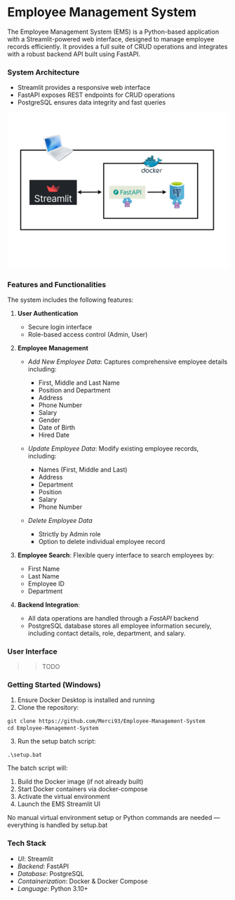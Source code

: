 # Employee Management System
The Employee Management System (EMS) is a Python-based application with a Streamlit-powered web interface, designed to manage employee records efficiently. It provides a full suite of CRUD operations and integrates with a robust backend API built using FastAPI.

### System Architecture
- Streamlit provides a responsive web interface
- FastAPI exposes REST endpoints for CRUD operations
- PostgreSQL ensures data integrity and fast queries

![](img/overview.png)


### Features and Functionalities
The system includes the following features:
1. **User Authentication**
    - Secure login interface
    - Role-based access control (Admin, User)

2. **Employee Management**
    - *Add New Employee Data*: Captures comprehensive employee details including:
        - First, Middle and Last Name
        - Position and Department
        - Address
        - Phone Number
        - Salary
        - Gender
        - Date of Birth
        - Hired Date
    
    - *Update Employee Data*: Modify existing employee records, including:
        - Names (First, Middle and Last)
        - Address
        - Department
        - Position
        - Salary
        - Phone Number
    
    - *Delete Employee Data*
        - Strictly by Admin role
        - Option to delete individual employee record


3. **Employee Search**: Flexible query interface to search employees by:
    - First Name
    - Last Name
    - Employee ID
    - Department

4. **Backend Integration**:
    - All data operations are handled through a *FastAPI* backend
    - PostgreSQL database stores all employee information securely, including contact details, role, department, and salary.

 

### User Interface
>> TODO


### Getting Started (Windows)
1. Ensure Docker Desktop is installed and running
2. Clone the repository:
````
git clone https://github.com/Merci93/Employee-Management-System
cd Employee-Management-System
````

3. Run the setup batch script:
````
.\setup.bat
````

The batch script will:
1. Build the Docker image (if not already built)
2. Start Docker containers via docker-compose
3. Activate the virtual environment
4. Launch the EMS Streamlit UI


No manual virtual environment setup or Python commands are needed — everything is handled by setup.bat


### Tech Stack
 - *UI*: Streamlit
 - *Backend*: FastAPI
 - *Database*: PostgreSQL
 - *Containerization*: Docker & Docker Compose
 - *Language*: Python 3.10+
